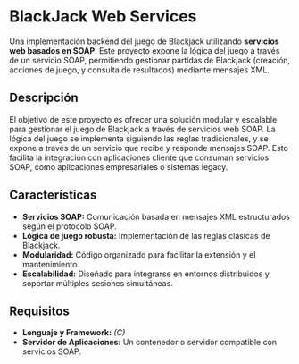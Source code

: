 # BlackJack Web Services

Una implementación backend del juego de Blackjack utilizando **servicios web basados en SOAP**. Este proyecto expone la lógica del juego a través de un servicio SOAP, permitiendo gestionar partidas de Blackjack (creación, acciones de juego, y consulta de resultados) mediante mensajes XML.

## Descripción

El objetivo de este proyecto es ofrecer una solución modular y escalable para gestionar el juego de Blackjack a través de servicios web SOAP. La lógica del juego se implementa siguiendo las reglas tradicionales, y se expone a través de un servicio que recibe y responde mensajes SOAP. Esto facilita la integración con aplicaciones cliente que consuman servicios SOAP, como aplicaciones empresariales o sistemas legacy.

## Características

- **Servicios SOAP:** Comunicación basada en mensajes XML estructurados según el protocolo SOAP.
- **Lógica de juego robusta:** Implementación de las reglas clásicas de Blackjack.
- **Modularidad:** Código organizado para facilitar la extensión y el mantenimiento.
- **Escalabilidad:** Diseñado para integrarse en entornos distribuidos y soportar múltiples sesiones simultáneas.

## Requisitos

- **Lenguaje y Framework:** *(C)*
- **Servidor de Aplicaciones:** Un contenedor o servidor compatible con servicios SOAP.
